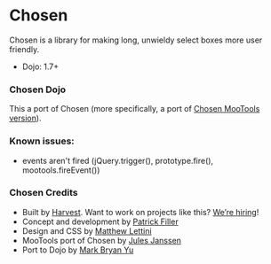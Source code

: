 # Chosen

Chosen is a library for making long, unwieldy select boxes more user friendly.

- Dojo: 1.7+

### Chosen Dojo

This a port of Chosen (more specifically, a port of [Chosen MooTools version](https://github.com/julesjanssen/chosen)).

### Known issues:

- events aren't fired (jQuery.trigger(), prototype.fire(), mootools.fireEvent())

### Chosen Credits

- Built by [Harvest](http://www.getharvest.com/). Want to work on projects like this? [We’re hiring](http://www.getharvest.com/careers)!
- Concept and development by [Patrick Filler](http://www.patrickfiller.com/)
- Design and CSS by [Matthew Lettini](http://matthewlettini.com/)
- MooTools port of Chosen by [Jules Janssen](https://github.com/julesjanssen/chosen)
- Port to Dojo by [Mark Bryan Yu](https://github.com/vafada)

